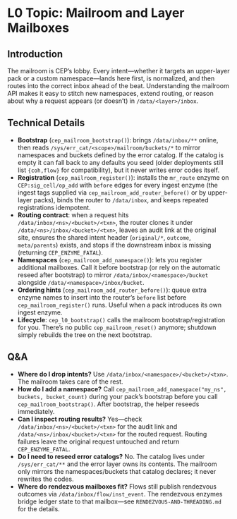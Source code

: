 # L0 Topic: Mailroom and Layer Mailboxes

## Introduction
The mailroom is CEP’s lobby. Every intent—whether it targets an upper-layer pack or a custom namespace—lands here first, is normalized, and then routes into the correct inbox ahead of the beat. Understanding the mailroom API makes it easy to stitch new namespaces, extend routing, or reason about why a request appears (or doesn’t) in `/data/<layer>/inbox`.

## Technical Details
- **Bootstrap** (`cep_mailroom_bootstrap()`): brings `/data/inbox/**` online, then reads `/sys/err_cat/<scope>/mailroom/buckets/*` to mirror namespaces and buckets defined by the error catalog. If the catalog is empty it can fall back to any defaults you seed (older deployments still list `{coh,flow}` for compatibility), but it never writes error codes itself.
- **Registration** (`cep_mailroom_register()`): installs the `mr_route` enzyme on `CEP:sig_cell/op_add` with `before` edges for every ingest enzyme (the ingest tags supplied via `cep_mailroom_add_router_before()` or by upper-layer packs), binds the router to `/data/inbox`, and keeps repeated registrations idempotent.
- **Routing contract**: when a request hits `/data/inbox/<ns>/<bucket>/<txn>`, the router clones it under `/data/<ns>/inbox/<bucket>/<txn>`, leaves an audit link at the original site, ensures the shared intent header (`original/*`, `outcome`, `meta/parents`) exists, and stops if the downstream inbox is missing (returning `CEP_ENZYME_FATAL`).
- **Namespaces** (`cep_mailroom_add_namespace()`): lets you register additional mailboxes. Call it before bootstrap (or rely on the automatic reseed after bootstrap) to mirror `/data/inbox/<namespace>/bucket` alongside `/data/<namespace>/inbox/bucket`.
- **Ordering hints** (`cep_mailroom_add_router_before()`): queue extra enzyme names to insert into the router’s `before` list before `cep_mailroom_register()` runs. Useful when a pack introduces its own ingest enzyme.
- **Lifecycle**: `cep_l0_bootstrap()` calls the mailroom bootstrap/registration for you. There’s no public `cep_mailroom_reset()` anymore; shutdown simply rebuilds the tree on the next bootstrap.

## Q&A
- **Where do I drop intents?** Use `/data/inbox/<namespace>/<bucket>/<txn>`. The mailroom takes care of the rest.
- **How do I add a namespace?** Call `cep_mailroom_add_namespace("my_ns", buckets, bucket_count)` during your pack’s bootstrap before you call `cep_mailroom_bootstrap()`. After bootstrap, the helper reseeds immediately.
- **Can I inspect routing results?** Yes—check `/data/inbox/<ns>/<bucket>/<txn>` for the audit link and `/data/<ns>/inbox/<bucket>/<txn>` for the routed request. Routing failures leave the original request untouched and return `CEP_ENZYME_FATAL`.
- **Do I need to reseed error catalogs?** No. The catalog lives under `/sys/err_cat/**` and the error layer owns its contents. The mailroom only mirrors the namespaces/buckets that catalog declares; it never rewrites the codes.
- **Where do rendezvous mailboxes fit?** Flows still publish rendezvous outcomes via `/data/inbox/flow/inst_event`. The rendezvous enzymes bridge ledger state to that mailbox—see `RENDEZVOUS-AND-THREADING.md` for the details.

